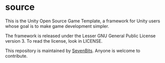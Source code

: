 source
======

This is the Unity Open Source Game Template, a framework for Unity users whose goal is to make game development simpler.

The framework is released under the Lesser GNU General Public License version 3. To read the license, look in LICENSE.

This repository is maintained by [SevenBits](https://github.com/SevenBits). Anyone is welcome to contribute.
